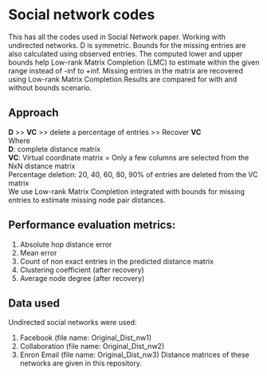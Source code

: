 # Social network codes

This has all the codes used in Social Network paper.
Working with undirected networks. D is symmetric.
Bounds for the missing entries are also calculated using observed entries.
The computed lower and upper bounds help Low-rank Matrix Completion (LMC) to estimate within the given range instead of -inf to +inf.
Missing entries in the matrix are recovered using Low-rank Matrix Completion.Results are compared for with and without bounds scenario.


## Approach
**D** >> **VC** >> delete a percentage of entries >> Recover **VC**    
Where     
**D**: complete distance matrix    
**VC**: Virtual coordinate matrix = Only a few columns are selected from the NxN distance matrix    
Percentage deletion: 20, 40, 60, 80, 90% of entries are deleted from the VC matrix    
We use Low-rank Matrix Completion integrated with bounds for missing entries to estimate missing node pair distances.    


## Performance evaluation metrics:
1. Absolute hop distance error
2. Mean error
3. Count of non exact entries in the predicted distance matrix
4. Clustering coefficient (after recovery)
5. Average node degree (after recovery)


## Data used
Undirected social networks were used:    
1. Facebook (file name: Original_Dist_nw1)
2. Collaboration (file name: Original_Dist_nw2)
3. Enron Email (file name: Original_Dist_nw3)
Distance matrices of these networks are given in this repository.
